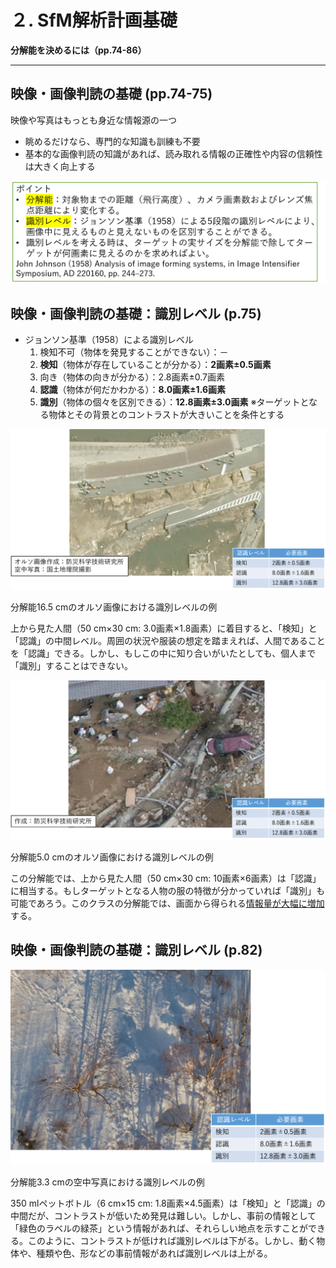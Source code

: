 # ２. SfM解析計画基礎
**分解能を決めるには（pp.74-86）**

---

## 映像・画像判読の基礎 (pp.74-75)

映像や写真はもっとも身近な情報源の一つ
  - 眺めるだけなら、専門的な知識も訓練も不要
  - 基本的な画像判読の知識があれば、読み取れる情報の正確性や内容の信頼性は大きく向上する

![img](./pic/1.png)

## 映像・画像判読の基礎：識別レベル (p.75)

- ジョンソン基準（1958）による識別レベル
  1. 検知不可（物体を発見することができない）：－
  2. **検知**（物体が存在していることが分かる）：**2画素±0.5画素**
  3. 向き（物体の向きが分かる）：2.8画素±0.7画素
  4. **認識**（物体が何だかわかる）：**8.0画素±1.6画素**
  5. **識別**（物体の個々を区別できる）：**12.8画素±3.0画素**
  ※ターゲットとなる物体とその背景とのコントラストが大きいことを条件とする

![img](./pic/2.png)

分解能16.5 cmのオルソ画像における識別レベルの例  

上から見た人間（50 cm×30 cm: 3.0画素×1.8画素）に着目すると、「検知」と「認識」の中間レベル。周囲の状況や服装の想定を踏まえれば、人間であることを「認識」できる。しかし、もしこの中に知り合いがいたとしても、個人まで「識別」することはできない。

![img](./pic/3.png)

分解能5.0 cmのオルソ画像における識別レベルの例

この分解能では、上から見た人間（50 cm×30 cm: 10画素×6画素）は「認識」に相当する。もしターゲットとなる人物の服の特徴が分かっていれば「識別」も可能であろう。このクラスの分解能では、画面から得られる<u>情報量が大幅に増加</u>する。

## 映像・画像判読の基礎：識別レベル (p.82)

![img](./pic/4.png)

分解能3.3 cmの空中写真における識別レベルの例  

350 mlペットボトル（6 cm×15 cm: 1.8画素×4.5画素）は「検知」と「認識」の中間だが、コントラストが低いため発見は難しい。しかし、事前の情報として「緑色のラベルの緑茶」という情報があれば、それらしい地点を示すことができる。このように、コントラストが低ければ識別レベルは下がる。しかし、動く物体や、種類や色、形などの事前情報があれば識別レベルは上がる。
